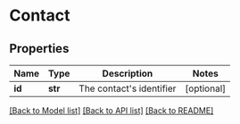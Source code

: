 # Contact

## Properties
Name | Type | Description | Notes
------------ | ------------- | ------------- | -------------
**id** | **str** | The contact&#x27;s identifier | [optional] 

[[Back to Model list]](../README.md#documentation-for-models) [[Back to API list]](../README.md#documentation-for-api-endpoints) [[Back to README]](../README.md)

